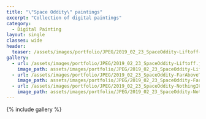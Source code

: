 ```yaml
---
title: "\"Space Oddity\" paintings"
excerpt: "Collection of digital paintings"
category:
  - Digital Painting
layout: single
classes: wide
header:
  teaser: /assets/images/portfolio/JPEG/2019_02_23_SpaceOddity-Liftoff-square.jpg
gallery:
  - url: /assets/images/portfolio/JPEG/2019_02_23_SpaceOddity-Liftoff.jpg
    image_path: assets/images/portfolio/JPEG/2019_02_23_SpaceOddity-Liftoff.jpg
  - url: /assets/images/portfolio/JPEG/2019_02_23_SpaceOddity-FarAboveTheWorld.jpg
    image_path: assets/images/portfolio/JPEG/2019_02_23_SpaceOddity-FarAboveTheWorld.jpg
  - url: /assets/images/portfolio/JPEG/2019_02_23_SpaceOddity-NothingICanDo.jpg
    image_path: assets/images/portfolio/JPEG/2019_02_23_SpaceOddity-NothingICanDo.jpg
---
```


{% include gallery %}
